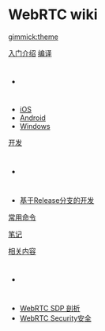 <!--
  -- Name of your wiki
  -- Do NOT remove the leading `#` character.
  -->

# WebRTC wiki


<!--
  -- Default theme
  -- (Read: http://dynalon.github.io/mdwiki/#!customizing.md#Theme_chooser)
  -->
<!-- [gimmick:themechooser](Choose theme) -->
[gimmick:theme](yeti)


<!--
  -- Navigation
  -- (Read: http://dynalon.github.io/mdwiki/#!quickstart.md#Adding_a_navigation)
  -->

[入门介绍](pages/intro.md)
[编译]()

  * # 
  * [iOS](pages/iOS.md)
  * [Android](pages/Android.md)
  * [Windows](pages/Windows.md)

[开发]()

  * # 
  * [基于Release分支的开发](pages/develop_with_release.md)

[常用命令](pages/cmd.md)

[笔记](pages/note-list.md)

[相关内容]()

  * #
  * [WebRTC SDP 剖析](/sdp-anatomy/)
  * [WebRTC Security安全](http://webrtc-security.github.io/)


<!-- A more complex navigation example: ----------------------------------------

[Menu Item 1]()

  * # SubMenu Heading 1
  * [SubMenu Item 1](pages/subitem1.md)
  * [SubMenu Item 2](pages/subitem2.md)
  - - - -
  * # SubMenu Heading 2
  * [SubMenu Item 3](pages/subitem3.md)
  - - - -
  * # SubMenu Heading 3
  * [SubMenu Item 3](pages/subitem3.md)

[Menu Item 2](pages/item2.md)

[Menu Item 3](pages/item3.md)

---------------------------------------------------------------------------- -->

<!--
  -- Change the Language
  -- Could be useful when there's more than one language wiki.
  -->

<!--
[Change the Language]()

  * [English (United States)](/en_US/)
  * [English (United Kingdom)](/en_GB/)
  * [Italian](/it/)
-->

<!--
  -- Let the user choose a theme
  -- (Read: http://dynalon.github.io/mdwiki/#!quickstart.md#Adding_a_navigation)
  -->

<!--
[gimmick:themechooser](Choose theme)
-->
